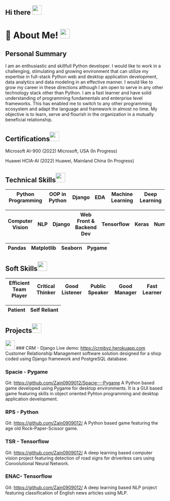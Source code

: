 ## Hi there <img src="https://user-images.githubusercontent.com/105768085/181962612-2ce31e3e-f26c-44d9-9076-8ff0109caef8.gif" width="30" height="30"/>

# 🤔 About Me! <img src="https://user-images.githubusercontent.com/105768085/181969127-a2e70700-3282-4b37-bf04-2ca4c93c931c.gif" width="30" height="30"/>


<!--
[1](https://user-images.githubusercontent.com/105768085/181969098-d4043f2b-77ee-4599-97cc-ec63657a4b5a.gif)
![about](https://user-images.githubusercontent.com/105768085/181969127-a2e70700-3282-4b37-bf04-2ca4c93c931c.gif)
![egg](https://user-images.githubusercontent.com/105768085/181968745-4c4576f2-5753-4eca-8c86-a93172528e79.gif)
![fire](https://user-images.githubusercontent.com/105768085/181968826-88ea8488-3dd7-4e92-8d68-c269412b4e5d.gif)
![blog](https://user-images.githubusercontent.com/105768085/181968876-3bd55f73-b0c5-4d6b-b6bd-23033410a13a.gif)
![last](https://user-images.githubusercontent.com/105768085/181968925-17c27347-4598-49b9-a8f2-9b9d59a703ac.gif)
![3](https://user-images.githubusercontent.com/105768085/181968980-b6dab605-3ea8-44c8-b054-a38ebe4ca998.gif)
![2](https://user-images.githubusercontent.com/105768085/181969029-2567e1c7-6978-4f2c-8964-fef8e1b9ed91.gif)


<img src="" width="30" height="30"/>
-->




## Personal Summary 
I am an enthusiastic and skillfull Python developer. I would like to work in a challenging, stimulating and growing environment that can utilize my expertise in full-stack Python web and desktop application development, data analytics and data modeling in an effective manner. I would like to grow my career in these directions although I am open to serve in any other technology stack other than Python. I am a fast learner and have solid understanding of programming fundamentals and enterprise level frameworks. This has enabled me to switch to any other programming ecosystem and adapt the language and framework in almost no time. My objective is to learn, serve and flourish in the organization in a mutually beneficial relationship.

## Certifications<img src="https://user-images.githubusercontent.com/105768085/181969098-d4043f2b-77ee-4599-97cc-ec63657a4b5a.gif" width="30" height="30"/>
Microsoft AI-900 (2022) 
Microsoft, USA (In Progress)

Huawei HCIA-AI (2022) 
Huawei, Mainland China (In Progress)


<!--
**Zain0909012/Zain0909012** is a ✨ _special_ ✨ repository because its `README.md` (this file) appears on your GitHub profile.

Here are some ideas to get you started:

- 🔭 I’m currently working on ...
- 🌱 I’m currently learning ...
- 👯 I’m looking to collaborate on ...
- 🤔 I’m looking for help with ...
- 💬 Ask me about ...
- 📫 How to reach me: ...
- 😄 Pronouns: ...

- ⚡ Fun fact: ...
-->
## Technical Skills<img src="https://user-images.githubusercontent.com/105768085/181968980-b6dab605-3ea8-44c8-b054-a38ebe4ca998.gif" width="30" height="30"/>


|Python Programming  |OOP in Python | Django |EDA |Machine Learning |Deep Learning
| ------------- | ------------- | ------------- | ------------- | ------------- | ------------- 

|Computer Vision   |NLP | Django |Web Front & Backend Dev | Tensorflow |Keras |Numpy 
| ------------- | ------------- | ------------- | ------------- | ------------- | ------------- | ------------- 

|Pandas |Matplotlib |Seaborn | Pygame
| ------------- | ------------- | ------------- | -------------


## Soft Skills<img src="https://user-images.githubusercontent.com/105768085/181968925-17c27347-4598-49b9-a8f2-9b9d59a703ac.gif" width="30" height="30"/>

|Efficient Team Player  |Critical Thinker |Good Listener |Public Speaker |Good Manager |Fast Learner
| ------------- | ------------- | ------------- | ------------- | ------------- | ------------- 

|Patient  |Self Reliant
| ------------- | -------------

## Projects<img src="https://user-images.githubusercontent.com/105768085/181968826-88ea8488-3dd7-4e92-8d68-c269412b4e5d.gif" width="30" height="30"/>
<img src="https://user-images.githubusercontent.com/105768085/181968826-88ea8488-3dd7-4e92-8d68-c269412b4e5d.gif" width="30" height="30"/> ### CRM - Django
Live demo: https://crmbyz.herokuapp.com
Customer Relationship Management software solution designed for a shop coded using Django framework and PostgreSQL database.
### Spacie - Pygame
Git: https://github.com/Zain0909012/Spacie---Pygame
A Python based game developed using Pygame for desktop environments. It is a GUI based game featuring skills in object oriented Pyhton programming and desktop application development.
### RPS - Python
Git: https://github.com/Zain0909012/
A Python based game featuring the age old Rock-Paper-Scissor game.
### TSR - Tensorflow
Git: https://github.com/Zain0909012/
A deep learning based computer vision project featuring detection of road signs for driverless cars using Convolutional Neural Network.
### ENAC- Tensorflow
Git: https://github.com/Zain0909012/
A deep learning based NLP project featuring classification of English news articles using MLP.
